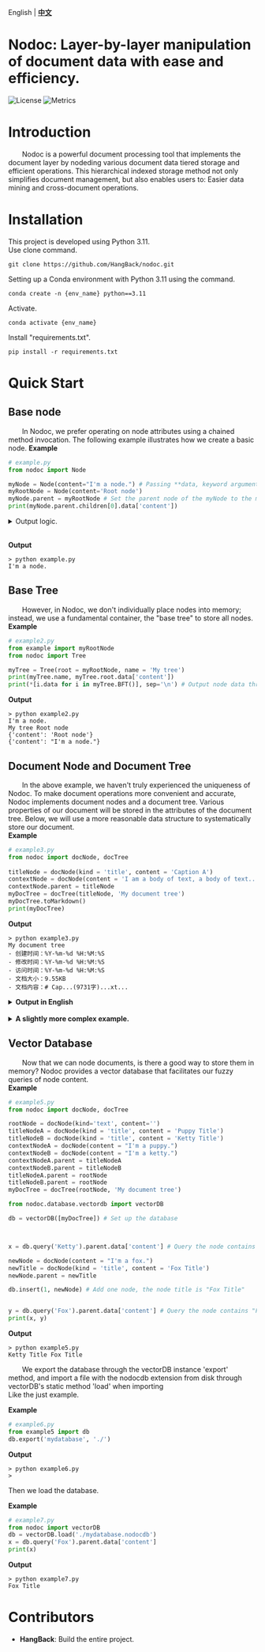 English | [**中文**](README.zh.md)

Nodoc: Layer-by-layer manipulation of document data with ease and efficiency.
============
![License](https://img.shields.io/badge/license-MIT-blue.svg)
![Metrics](https://img.shields.io/badge/build-develop-yellow)

# Introduction

&emsp;&emsp;Nodoc is a powerful document processing tool that implements the document layer by nodeding various document data tiered storage and efficient operations. This hierarchical indexed storage method not only simplifies document management, but also enables users to: Easier data mining and cross-document operations.

# Installation
This project is developed using Python 3.11.<br>
Use clone command.

`git clone https://github.com/HangBack/nodoc.git`

Setting up a Conda environment with Python 3.11 using the command.


`conda create -n {env_name} python==3.11`

Activate.

`conda activate {env_name}`<br>

Install "requirements.txt".

`pip install -r requirements.txt`<br>

# Quick Start
## Base node
&emsp;&emsp;In Nodoc, we prefer operating on node attributes using a chained method invocation. The following example illustrates how we create a basic node.
**Example**

``` py
# example.py
from nodoc import Node

myNode = Node(content="I'm a node.") # Passing **data, keyword arguments.
myRootNode = Node(content='Root node')
myNode.parent = myRootNode # Set the parent node of the myNode to the myRootNode.
print(myNode.parent.children[0].data['content'])
```
<details>
    <summary style="cursor: pointer;">Output logic.</summary>
&emsp;&emsp;myNode.parent  # Access its parent node, i.e., myRootNode.<br>
&emsp;&emsp;myNode.parent.children[0]  # Access the first child node under myRootNode, as myNode is the only node choosing it as a parent, the first child is myNode.<br>
&emsp;&emsp;myNode.parent.children[0].data  # Access the data of that node.<br>
</details>
<br>

**Output**

``` console
> python example.py
I'm a node.
```
## Base Tree
&emsp;&emsp;However, in Nodoc, we don't individually place nodes into memory; instead, we use a fundamental container, the "base tree" to store all nodes.<br>
**Example**

``` py
# example2.py
from example import myRootNode
from nodoc import Tree

myTree = Tree(root = myRootNode, name = 'My tree')
print(myTree.name, myTree.root.data['content'])
print(*[i.data for i in myTree.BFT()], sep='\n') # Output node data through tree-level traversal method.
```
**Output**

``` console
> python example2.py
I'm a node.
My tree Root node
{'content': 'Root node'}
{'content': "I'm a node."}
```

## Document Node and Document Tree
&emsp;&emsp;In the above example, we haven't truly experienced the uniqueness of Nodoc. To make document operations more convenient and accurate, Nodoc implements document nodes and a document tree. Various properties of our document will be stored in the attributes of the document tree. Below, we will use a more reasonable data structure to systematically store our document.<br>
**Example**

``` py
# example3.py
from nodoc import docNode, docTree
    
titleNode = docNode(kind = 'title', content = 'Caption A')
contextNode = docNode(content = 'I am a body of text, a body of text...' * 256)
contextNode.parent = titleNode
myDocTree = docTree(titleNode, 'My document tree')
myDocTree.toMarkdown()
print(myDocTree)
```

**Output**

``` console
> python example3.py
My document tree
- 创建时间：%Y-%m-%d %H:%M:%S
- 修改时间：%Y-%m-%d %H:%M:%S
- 访问时间：%Y-%m-%d %H:%M:%S
- 文档大小：9.55KB
- 文档内容：# Cap...(9731字)...xt...
```

<details>
<summary style="cursor: pointer;"><strong>Output in English</strong></summary>

``` console
> python example3.py
My document tree:
- Creation Time: %Y-%m-%d %H:%M:%S
- Modification Time: %Y-%m-%d %H:%M:%S
- Access Time: %Y-%m-%d %H:%M:%S
- Document Size: 9.55KB
- Document Content: # Cap...(9731 words)...xt...
```

</details>
<br>
<details>
<summary style="cursor: pointer;"><strong>A slightly more complex example.</strong></summary>

**Example**

``` py
# example4.py
from nodoc import docNode, docTree

rootNode = docNode(kind='text', content='')
titleNodeA = docNode(kind = 'title', content = 'Caption A')
titleNodeB = docNode(kind = 'title', content = 'Caption B')
titleNodeAa = docNode(kind = 'title', content = 'Caption Aa')
contextNodeA = docNode(content = 'I am a body of text, a body of text...')
contextNodeB = docNode(content = 'I am a body of text, a body of text...')
titleNodeAa.parent = titleNodeA
contextNodeA.parent = titleNodeA
contextNodeB.parent = titleNodeB
titleNodeA.parent = rootNode
titleNodeB.parent = rootNode
myDocTree = docTree(rootNode, 'My document tree')
myDocTree.toMarkdown()
print(myDocTree.document, myDocTree)
```

**Output**

``` console
> python example4.py
# Caption A
## Caption Aa
I am a body of text, a body of text...
# Caption B
I am a body of text, a body of text...

我的文档树
- 创建时间：%Y-%m-%d %H:%M:%S
- 修改时间：%Y-%m-%d %H:%M:%S
- 访问时间：%Y-%m-%d %H:%M:%S
- 文档大小：158.00B
- 文档内容：# Ca...(107字)...xt...
```

<details>
<summary style="cursor: pointer;"><strong>Output in English</strong></summary>

``` console
> python example4.py
# Caption A
## Caption Aa
I am a body of text, a body of text...
# Caption B
I am a body of text, a body of text...

My document tree
- Creation Time: %Y-%m-%d %H:%M:%S
- Modification Time: %Y-%m-%d %H:%M:%S
- Access Time: %Y-%m-%d %H:%M:%S
- Document Size：158.00B
- Document Content：# Ca...(107字)...xt...
```

</details>

</details>

## Vector Database
&emsp;&emsp;Now that we can node documents, is there a good way to store them in memory? Nodoc provides a vector database that facilitates our fuzzy queries of node content.<br>
**Example**

``` py
# example5.py
from nodoc import docNode, docTree

rootNode = docNode(kind='text', content='')
titleNodeA = docNode(kind = 'title', content = 'Puppy Title')
titleNodeB = docNode(kind = 'title', content = 'Ketty Title')
contextNodeA = docNode(content = "I'm a puppy.")
contextNodeB = docNode(content = "I'm a ketty.")
contextNodeA.parent = titleNodeA
contextNodeB.parent = titleNodeB
titleNodeA.parent = rootNode
titleNodeB.parent = rootNode
myDocTree = docTree(rootNode, 'My document tree')

from nodoc.database.vectordb import vectorDB

db = vectorDB([myDocTree]) # Set up the database



x = db.query('Ketty').parent.data['content'] # Query the node contains "Ketty" and out its title

newNode = docNode(content = "I'm a fox.")
newTitle = docNode(kind = 'title', content = 'Fox Title')
newNode.parent = newTitle

db.insert(1, newNode) # Add one node, the node title is "Fox Title"


y = db.query('Fox').parent.data['content'] # Query the node contains "Fox" and out its title
print(x, y)
```

**Output**

``` console
> python example5.py
Ketty Title Fox Title
```

&emsp;&emsp;We export the database through the vectorDB instance 'export' method, and import a file with the nodocdb extension from disk through vectorDB's static method 'load' when importing<br>
Like the just example.

**Example**

```py
# example6.py
from example5 import db
db.export('mydatabase', './')

```

**Output**

``` console
> python example6.py
> 
```

Then we load the database.

**Example**

```py
# example7.py
from nodoc import vectorDB
db = vectorDB.load('./mydatabase.nodocdb')
x = db.query('Fox').parent.data['content']
print(x)

```

**Output**

``` console
> python example7.py
Fox Title
```

# Contributors
- **HangBack**: Build the entire project.